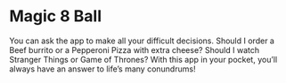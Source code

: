 # Magic 8 Ball

You can ask the app to make all your difficult decisions. Should I order a Beef burrito or a Pepperoni Pizza with extra cheese? Should I watch Stranger Things or Game of Thrones? With this app in your pocket, you’ll always have an answer to life’s many conundrums!

